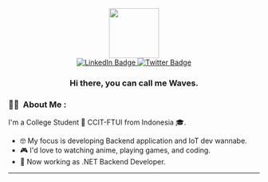 <div id="header" align="center">
  <img src="https://media.giphy.com/media/Rjub7AIEIbXT0tzbr3/giphy.gif" width="100"/>
</div>

<div id="intro" align="center">
  <div id="badges">
    <a href="https://www.linkedin.com/in/sadamuhiz/"> 
      <img src="https://img.shields.io/badge/Sadamuhiz-blue?style=for-the-badge&logo=linkedin&logoColor=white" alt="LinkedIn Badge"/>
    </a>
    <a href="https://twitter.com/hizbullah_m" >
      <img src="https://img.shields.io/badge/@Hizbullah_m-blue?style=for-the-badge&logo=twitter&logoColor=white" alt="Twitter Badge"/>
    </a>
  </div>
  <h3 align="center"> Hi there, you can call me Waves. </h3>
</div>

### 👨‍💻 &nbsp;About Me :
I'm a College Student 👨‍ CCIT-FTUI from Indonesia 🎓.</br>
- 🤓 My focus is developing Backend application and IoT dev wannabe.</br>
- 🎮 I'd love to watching anime, playing games, and coding.
- 💼 Now working as .NET Backend Developer.
- - -
